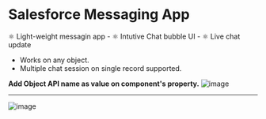 # Salesforce Messaging App

⚛️ Light-weight messagin app - ⚛️ Intutive Chat bubble UI - ⚛️ Live chat update

- Works on any object.
- Multiple chat session on single record supported.

**Add Object API name as value on component's property.**
![image](https://github.com/user-attachments/assets/14ff8b31-fce7-4360-a9cd-12fe70e0a4ab)

-----

![image](https://github.com/user-attachments/assets/b6855e0d-e63b-4d9b-9719-a9d620b10d60)
